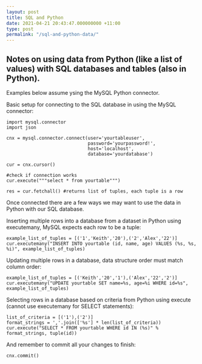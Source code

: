 ```yaml
---
layout: post
title: SQL and Python
date: 2021-04-21 20:43:47.000000000 +11:00
type: post
permalink: "/sql-and-python-data/"
---
```


## Notes on using data from Python (like a list of values) with SQL databases and tables (also in Python).

Examples below assume ysing the MySQL Python connector.

Basic setup for connecting to the SQL database in using the MySQL connector:

    import mysql.connector   
    import json

    cnx = mysql.connector.connect(user='yourtableuser',                                                                   
                                  password='yourpassword!',
                                  host='localhost',
                                  database='yourdatabase')

    cur = cnx.cursor()
    
    #check if connection works
    cur.execute("""select * from yourtable""")
    
    res = cur.fetchall() #returns list of tuples, each tuple is a row



Once connected there are a few ways we may want to use the data in Python with our SQL database.


Inserting multiple rows into a database from a dataset in Python using executemany, MySQL expects each row to be a tuple:

    example_list_of_tuples = [('1','Keith','20'),('2','Alex','22')]
    cur.executemany("INSERT INTO yourtable (id, name, age) VALUES (%s, %s, %i)", example_list_of_tuples)


Updating multiple rows in a database, data structure order must match column order:

    example_list_of_tuples = [('Keith','20','1'),('Alex','22','2')]
    cur.executemany("UPDATE yourtable SET name=%s, age=%i WHERE id=%s", example_list_of_tuples)


Selecting rows in a database based on criteria from Python using execute (cannot use executemany for SELECT statements):

    list_of_criteria = [('1'),('2')]
    format_strings = ','.join(['%s'] * len(list_of_criteria))
    cur.execute("SELECT * FROM yourtable WHERE id IN (%s)" % format_strings, tuple(id))


And remember to commit all your changes to finish:

    cnx.commit()